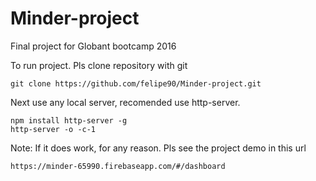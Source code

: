 # Minder-project
Final project for Globant bootcamp 2016

To run project. Pls clone repository with git  
```
git clone https://github.com/felipe90/Minder-project.git
```
Next use any local server, recomended use http-server.
```
npm install http-server -g
http-server -o -c-1
```
Note: If it does work, for any reason. Pls see the project demo in this url
```
https://minder-65990.firebaseapp.com/#/dashboard
```
